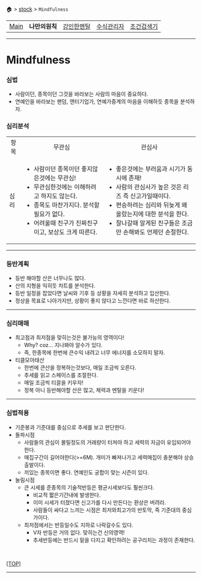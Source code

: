 🏠 > [stock](./) > `Mindfulness`
<table>
  <tr>
    <td><a href="../">Main</a></td>
    <td><b href="../my_principles/" >나만의원칙</b></td>
    <td><a href="../mindfulness/" >강인한멘탈</a></td>
    <td><a href="../수식관리자/" >수식관리자</a></td>
    <td><a href="../조건검색기/" >조건검색기</a></td>
  </tr>
</table>

---
# Mindfulness

### 심법
- 사람이던, 종목이던 그것을 바라보는 사람의 마음이 중요하다.
- 연예인을 바라보는 팬덤, 엔터기업가, 연예가중계의 마음을 이해하듯 종목을 분석하자.

### 심리분석
<table>
  <tr align="center">
    <td>항목 </td>
    <td>무관심</td>
    <td>관심사</td>
  </tr>
  <tr>
    <td>심리</td>
    <td>
      <ul>
        <li> 사람이던 종목이던 좋지않은것에는 무관심!
        <li> 무관심한것에는 이해하려고 하지도 않는다. 
        <li> 종목도 마찬가지다. 분석할 필요가 없다.
        <li> 어려울때 친구가 진짜친구이고, 보상도 크게 따른다.
      </ul>
    </td>
    <td>
      <ul>
        <li> 좋은것에는 부러움과 시기가 동시에 존재!
        <li> 사람의 관심사가 높은 것은 리즈 즉 신고가일때이다.
        <li> 편승하려는 심리와 뒤늦게 왜 올랐는지에 대한 분석을 한다.
        <li> 잘나갈때 알게된 친구들은 조금만 손해봐도 언제던 손절한다.
      </ul>
    </td>
  </tr>
</table>

---
### 등반계획
- 등반 해야할 산은 너무나도 많다.
- 산의 지형을 익히듯 차트를 분석한다.
- 등반 일정을 잡았다면 날씨와 기후 등 상황을 자세히 분석하고 입산한다.
- 정상을 목표로 나아가지만, 상황이 좋지 않다고 느낀다면 바로 하산한다.

---
### 심리매매
- 최고점과 최저점을 맞히는것은 불가능의 영역이다!
  - Why? coz... 지나봐야 알수가 있다.
  - 즉, 한종목에 한번에 큰수익 내려고 너무 에너지를 소모하지 말자.
- 티클모아태산
  - 한번에 큰산을 정복하는것보다, 매일 조금씩 오른다.
  - 추세를 읽고 스페이스를 조절한다.
  - 매일 조금씩 티끌을 키우자!
  - 정복 아니 등반해야할 산은 많고, 체력과 멘탈을 키운다!


---
### 심법적용
- 기준봉과 기준대를 중심으로 추세를 보고 판단한다.
- 돌파시점
  - 사람들의 관심이 몰릴정도의 거래량이 터져야 하고 세력의 자금이 유입되어야 한다. 
  - 매집구간이 길어야한다(>=6M). 개미가 빠져나가고 세력매집이 충분해야 상승출발이다.
  - 끼있는 종목이면 좋다. 연예인도 궁합이 맞는 시즌이 있다. 
- 눌림시점
  - 큰 시세를 준종목의 기술적반등은 평균시세보다도 훨씬크다.
    - 비교적 짧은기간내에 발생한다.
    - 이미 시세가 터졌다면 신고가를 다시 만든다는 환상은 버려라. 
    - 사람들이 싸다고 느끼는 시점은 최저와최고가의 반토막, 즉 기준대의 중심가이다.
  - 최저점에서는 반등일수도 지하로 나락갈수도 있다. 
    - V자 반등은 거의 없다. 맞히는건 신의영역!
    - 추세반등에는 반드시 밑을 다지고 확인하려는 공구리치는 과정이 존재한다. 

<br/>

[[TOP]](#mindfulness)

---